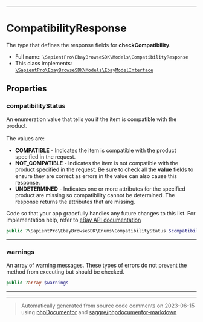 ***

# CompatibilityResponse

The type that defines the response fields for <b> checkCompatibility</b>.



* Full name: `\SapientPro\EbayBrowseSDK\Models\CompatibilityResponse`
* This class implements:
[`\SapientPro\EbayBrowseSDK\Models\EbayModelInterface`](./EbayModelInterface.md)



## Properties


### compatibilityStatus

An enumeration value that tells you if the item is compatible with the product. <br><br>The values are: <ul>   <li>   <b> COMPATIBLE</b> - Indicates the item is compatible with the product specified in the request.</li>   <li>   <b> NOT_COMPATIBLE</b> - Indicates the item is not compatible with the product specified in the request. Be sure to check all the <b> value</b> fields to ensure they are correct as errors in the value can also cause this response.</li>   <li> <b> UNDETERMINED</b> - Indicates one or more attributes for the specified product are missing so compatibility cannot be determined.  The response returns the attributes that are missing.</li>  </ul>  Code so that your app gracefully handles any future changes to this list. For implementation help, refer to <a href='https://developer.ebay.com/api-docs/buy/browse/types/gct:CompatibilityStatus'>eBay API documentation</a>

```php
public ?\SapientPro\EbayBrowseSDK\Enums\CompatibilityStatus $compatibilityStatus
```






***

### warnings

An array of warning messages. These types of errors do not prevent the method from executing but should be checked.

```php
public ?array $warnings
```






***



***
> Automatically generated from source code comments on 2023-06-15 using [phpDocumentor](http://www.phpdoc.org/) and [saggre/phpdocumentor-markdown](https://github.com/Saggre/phpDocumentor-markdown)
